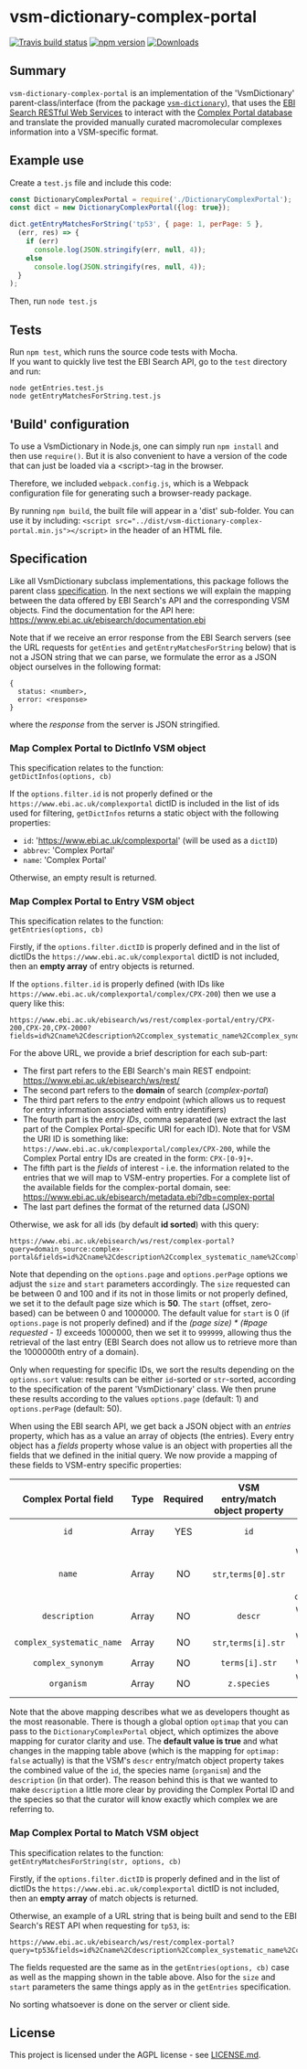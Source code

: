 # vsm-dictionary-complex-portal

<!-- badges: start -->
[![Travis build status](https://travis-ci.org/vsmjs/vsm-dictionary-complex-portal.svg?branch=master)](https://travis-ci.org/vsmjs/vsm-dictionary-complex-portal)
[![npm version](https://img.shields.io/npm/v/vsm-dictionary-complex-portal)](https://www.npmjs.com/package/vsm-dictionary-complex-portal)
[![Downloads](https://img.shields.io/npm/dm/vsm-dictionary-complex-portal)](https://www.npmjs.com/package/vsm-dictionary-complex-portal)
<!-- badges: end -->

## Summary

`vsm-dictionary-complex-portal` is an implementation 
of the 'VsmDictionary' parent-class/interface (from the package
[`vsm-dictionary`](https://github.com/vsmjs/vsm-dictionary)), that uses 
the [EBI Search RESTful Web Services](https://www.ebi.ac.uk/ebisearch/apidoc.ebi) 
to interact with the [Complex Portal database](https://www.ebi.ac.uk/complexportal/home) 
and translate the provided manually curated macromolecular complexes information 
into a VSM-specific format.

## Example use

Create a `test.js` file and include this code:

```javascript
const DictionaryComplexPortal = require('./DictionaryComplexPortal');
const dict = new DictionaryComplexPortal({log: true});

dict.getEntryMatchesForString('tp53', { page: 1, perPage: 5 }, 
  (err, res) => {
    if (err) 
      console.log(JSON.stringify(err, null, 4));
    else
      console.log(JSON.stringify(res, null, 4));
  }
);
```
Then, run `node test.js`

## Tests

Run `npm test`, which runs the source code tests with Mocha.  
If you want to quickly live test the EBI Search API, go to the 
`test` directory and run:
```
node getEntries.test.js
node getEntryMatchesForString.test.js
```

## 'Build' configuration

To use a VsmDictionary in Node.js, one can simply run `npm install` and then
use `require()`. But it is also convenient to have a version of the code that
can just be loaded via a &lt;script&gt;-tag in the browser.

Therefore, we included `webpack.config.js`, which is a Webpack configuration file for 
generating such a browser-ready package.

By running `npm build`, the built file will appear in a 'dist' sub-folder. 
You can use it by including: 
`<script src="../dist/vsm-dictionary-complex-portal.min.js"></script>` in the
header of an HTML file.

## Specification

Like all VsmDictionary subclass implementations, this package follows
the parent class
[specification](https://github.com/vsmjs/vsm-dictionary/blob/master/Dictionary.spec.md).
In the next sections we will explain the mapping between the data 
offered by EBI Search's API and the corresponding VSM objects. Find the 
documentation for the API here: https://www.ebi.ac.uk/ebisearch/documentation.ebi

Note that if we receive an error response from the EBI Search servers (see the 
URL requests for `getEnties` and `getEntryMatchesForString` below) that is not a
JSON string that we can parse, we formulate the error as a JSON object ourselves 
in the following format:
```
{
  status: <number>,
  error: <response> 
}
```
where the *response* from the server is JSON stringified.

### Map Complex Portal to DictInfo VSM object

This specification relates to the function:  
 `getDictInfos(options, cb)`

If the `options.filter.id` is not properly defined 
or the `https://www.ebi.ac.uk/complexportal` dictID is included in the 
list of ids used for filtering, `getDictInfos` returns a static object 
with the following properties:
- `id`: 'https://www.ebi.ac.uk/complexportal' (will be used as a `dictID`)
- `abbrev`: 'Complex Portal'
- `name`: 'Complex Portal'

Otherwise, an empty result is returned.

### Map Complex Portal to Entry VSM object

This specification relates to the function:  
 `getEntries(options, cb)`

Firstly, if the `options.filter.dictID` is properly defined and in the list of 
dictIDs the `https://www.ebi.ac.uk/complexportal` dictID is not included, then 
an **empty array** of entry objects is returned.

If the `options.filter.id` is properly defined (with IDs like
`https://www.ebi.ac.uk/complexportal/complex/CPX-200`) then we use a query like this:

```
https://www.ebi.ac.uk/ebisearch/ws/rest/complex-portal/entry/CPX-200,CPX-20,CPX-2000?fields=id%2Cname%2Cdescription%2Ccomplex_systematic_name%2Ccomplex_synonym%2Corganism&format=json
```

For the above URL, we provide a brief description for each sub-part: 
- The first part refers to the EBI Search's main REST endpoint: https://www.ebi.ac.uk/ebisearch/ws/rest/
- The second part refers to the **domain** of search (*complex-portal*)
- The third part refers to the *entry* endpoint (which allows us to request 
for entry information associated with entry identifiers)
- The fourth part is the *entry IDs*, comma separated (we extract the last part 
of the Complex Portal-specific URI for each ID). Note that for VSM the URI ID is 
something like: `https://www.ebi.ac.uk/complexportal/complex/CPX-200`, while 
the Complex Portal entry IDs are created in the form: `CPX-[0-9]+`. 
- The fifth part is the *fields* of interest - i.e. the information related to 
the entries that we will map to VSM-entry properties. For a complete list of the 
available fields for the complex-portal domain, see: https://www.ebi.ac.uk/ebisearch/metadata.ebi?db=complex-portal
- The last part defines the format of the returned data (JSON)

Otherwise, we ask for all ids (by default **id sorted**) with this query:
```
https://www.ebi.ac.uk/ebisearch/ws/rest/complex-portal?query=domain_source:complex-portal&fields=id%2Cname%2Cdescription%2Ccomplex_systematic_name%2Ccomplex_synonym%2Corganism&sort=id&size=50&start=0&format=json
```

Note that depending on the `options.page` and `options.perPage` options 
we adjust the `size` and `start` parameters accordingly. The `size` requested 
can be between 0 and 100 and if its not in those limits or not properly defined, 
we set it to the default page size which is **50**. The `start` (offset, zero-based)
can be between 0 and 1000000. The default value for `start` is 0 (if `options.page`
is not properly defined) and if the *(page size) \* (#page requested - 1)* exceeds 
1000000, then we set it to `999999`, allowing thus the retrieval of the last 
entry (EBI Search does not allow us to retrieve more than the 1000000th entry 
of a domain).

Only when requesting for specific IDs, we sort the results depending on the
`options.sort` value: results can be either `id`-sorted or `str`-sorted,
according to the specification of the parent 'VsmDictionary' class.
We then prune these results according to the values `options.page` (default: 1)
and `options.perPage` (default: 50).

When using the EBI search API, we get back a JSON object with an *entries* 
property, which has as a value an array of objects (the entries). Every entry
object has a *fields* property whose value is an object with properties all 
the fields that we defined in the initial query. We now provide a mapping of 
these fields to VSM-entry specific properties:

Complex Portal field | Type | Required | VSM entry/match object property | Notes  
:---:|:---:|:---:|:---:|:---:
`id` | Array | YES | `id` | The VSM entry id is the full URI
`name` | Array | NO | `str`,`terms[0].str` | We use the first element only. If empty, we try taking the first element from `complex_systematic_name`
`description` | Array | NO | `descr` | We use the first element only
`complex_systematic_name` | Array | NO | `str`,`terms[i].str` | We use the first element only
`complex_synonym` | Array | NO | `terms[i].str` | We map the whole array
`organism` | Array | NO | `z.species` | We use the first element only

Note that the above mapping describes what we as developers thought as the most
reasonable. There is though a global option `optimap` that you can pass to the 
`DictionaryComplexPortal` object, which optimizes the above mapping for curator clarity
and use. The **default value is true** and what changes in the mapping table
above (which is the mapping for `optimap: false` actually) is that the VSM's `descr` 
entry/match object property takes the combined value of the `id`, the species
name (`organism`) and the `description` (in that order). 
The reason behind this is that we wanted to make `description` a little more 
clear by providing the Complex Portal ID and the species so that the curator 
will know exactly which complex we are referring to.

### Map Complex Portal to Match VSM object

This specification relates to the function:  
 `getEntryMatchesForString(str, options, cb)`

Firstly, if the `options.filter.dictID` is properly defined and in the list of 
dictIDs the `https://www.ebi.ac.uk/complexportal` dictID is not included, then 
an **empty array** of match objects is returned.

Otherwise, an example of a URL string that is being built and send to the EBI 
Search's REST API when requesting for `tp53`, is:
```
https://www.ebi.ac.uk/ebisearch/ws/rest/complex-portal?query=tp53&fields=id%2Cname%2Cdescription%2Ccomplex_systematic_name%2Ccomplex_synonym%2Corganism&size=20&start=0&format=json
```

The fields requested are the same as in the `getEntries(options, cb)` 
case as well as the mapping shown in the table above. Also for the `size` and 
`start` parameters the same things apply as in the `getEntries` specification.
 
No sorting whatsoever is done on the server or client side.

## License

This project is licensed under the AGPL license - see [LICENSE.md](LICENSE.md).
